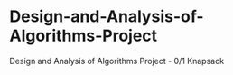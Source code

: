 # Design-and-Analysis-of-Algorithms-Project
Design and Analysis of Algorithms Project - 0/1 Knapsack
